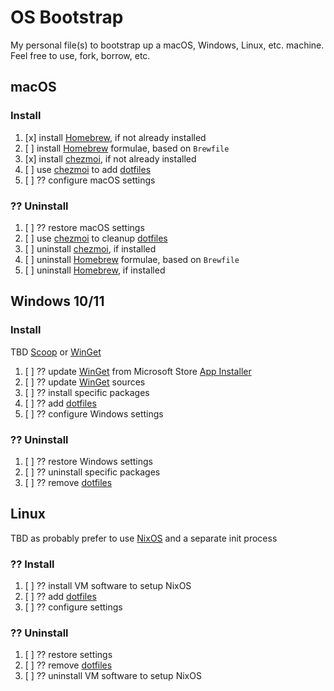 # OS Bootstrap

My personal file(s) to bootstrap up a macOS, Windows, Linux, etc. machine.
Feel free to use, fork, borrow, etc.

## macOS

### Install

1. [x] install [Homebrew], if not already installed
1. [ ] install [Homebrew] formulae, based on `Brewfile`
1. [x] install [chezmoi], if not already installed
1. [ ] use [chezmoi] to add [dotfiles]
1. [ ] ?? configure macOS settings

### ?? Uninstall

1. [ ] ?? restore macOS settings
1. [ ] use [chezmoi] to cleanup [dotfiles]
1. [ ] uninstall [chezmoi], if installed
1. [ ] uninstall [Homebrew] formulae, based on `Brewfile`
1. [ ] uninstall [Homebrew], if installed

## Windows 10/11

### Install

TBD [Scoop] or [WinGet]

1. [ ] ?? update [WinGet] from Microsoft Store [App Installer]
1. [ ] ?? update [WinGet] sources
1. [ ] ?? install specific packages
1. [ ] ?? add [dotfiles]
1. [ ] ?? configure Windows settings

### ?? Uninstall

1. [ ] ?? restore Windows settings
1. [ ] ?? uninstall specific packages
1. [ ] ?? remove [dotfiles]

## Linux

TBD as probably prefer to use [NixOS] and a separate init process

### ?? Install

1. [ ] ?? install VM software to setup NixOS
1. [ ] ?? add [dotfiles]
1. [ ] ?? configure settings

### ?? Uninstall

1. [ ] ?? restore settings
1. [ ] ?? remove [dotfiles]
1. [ ] ?? uninstall VM software to setup NixOS

[App Installer]: https://www.microsoft.com/p/app-installer/9nblggh4nns1
[chezmoi]: https://www.chezmoi.io
[dotfiles]: https://github.com/jwinn/dotfiles.git
[Homebrew]: https://brew.sh
[NixOS]: https://nixos.org
[Scoop]: https://scoop.sh
[WinGet]: https://github.com/microsoft/winget-cli
